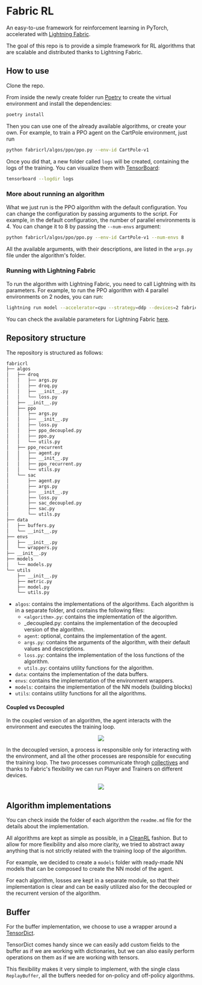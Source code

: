 # Fabric RL
An easy-to-use framework for reinforcement learning in PyTorch, accelerated with [Lightning Fabric](https://lightning.ai/docs/fabric/stable/).

The goal of this repo is to provide a simple framework for RL algorithms that are scalable and distributed thanks to Lightning Fabric.

## How to use
Clone the repo.

From inside the newly create folder run [Poetry](https://python-poetry.org) to create the virtual environment and install the dependencies:
```bash
poetry install
```

Then you can use one of the already available algorithms, or create your own. For example, to train a PPO agent on the CartPole environment, just run
```bash
python fabricrl/algos/ppo/ppo.py --env-id CartPole-v1
```

Once you did that, a new folder called `logs` will be created, containing the logs of the training. You can visualize them with [TensorBoard](https://www.tensorflow.org/tensorboard):
```bash
tensorboard --logdir logs
```

### More about running an algorithm
What we just run is the PPO algorithm with the default configuration. You can change the configuration by passing arguments to the script. For example, in the default configuration, the number of parallel environments is 4. You can change it to 8 by passing the `--num-envs` argument:
```bash
python fabricrl/algos/ppo/ppo.py --env-id CartPole-v1 --num-envs 8
```

All the available arguments, with their descriptions, are listed in the `args.py` file under the algorithm's folder.

### Running with Lightning Fabric
To run the algorithm with Lightning Fabric, you need to call Lightning with its parameters. For example, to run the PPO algorithm with 4 parallel environments on 2 nodes, you can run:
```bash
lightning run model --accelerator=cpu --strategy=ddp --devices=2 fabricrl/algos/ppo/ppo.py --env-id CartPole-v1
```

You can check the available parameters for Lightning Fabric [here](https://lightning.ai/docs/fabric/stable/api/fabric_args.html).

## Repository structure
The repository is structured as follows:
```bash
fabricrl
├── algos
│   ├── droq
│   │   ├── args.py
│   │   ├── droq.py
│   │   ├── __init__.py
│   │   └── loss.py
│   ├── __init__.py
│   ├── ppo
│   │   ├── args.py
│   │   ├── __init__.py
│   │   ├── loss.py
│   │   ├── ppo_decoupled.py
│   │   ├── ppo.py
│   │   └── utils.py
│   ├── ppo_recurrent
│   │   ├── agent.py
│   │   ├── __init__.py
│   │   ├── ppo_recurrent.py
│   │   └── utils.py
│   └── sac
│       ├── agent.py
│       ├── args.py
│       ├── __init__.py
│       ├── loss.py
│       ├── sac_decoupled.py
│       ├── sac.py
│       └── utils.py
├── data
│   ├── buffers.py
│   └── __init__.py
├── envs
│   ├── __init__.py
│   └── wrappers.py
├── __init__.py
├── models
│   └── models.py
└── utils
    ├── __init__.py
    ├── metric.py
    ├── model.py
    └── utils.py
```

  * `algos`: contains the implementations of the algorithms. Each algorithm is in a separate folder, and contains the following files:
    * `<algorithm>.py`: contains the implementation of the algorithm.
    * <algorithm>_decoupled.py: contains the implementation of the decoupled version of the algorithm.
    * `agent`: optional, contains the implementation of the agent.
    * `args.py`: contains the arguments of the algorithm, with their default values and descriptions.
    * `loss.py`: contains the implementation of the loss functions of the algorithm.
    * `utils.py`: contains utility functions for the algorithm.
  * `data`: contains the implementation of the data buffers.
  * `envs`: contains the implementation of the environment wrappers.
  * `models`: contains the implementation of the NN models (building blocks)
  * `utils`: contains utility functions for all the algorithms.

#### Coupled vs Decoupled
In the coupled version of an algorithm, the agent interacts with the environment and executes the training loop. 

<p align="center">
  <img src="https://pl-public-data.s3.amazonaws.com/assets_lightning/examples/fabric/reinforcement-learning/fabric_coupled.png">
</p>

In the decoupled version, a process is responsible only for interacting with the environment, and all the other processes are responsible for executing the training loop. The two processes communicate throgh [collectives](https://lightning.ai/docs/fabric/stable/api/generated/lightning.fabric.plugins.collectives.TorchCollective.html#lightning.fabric.plugins.collectives.TorchCollective) and thanks to Fabric's flexibility we can run Player and Trainers on different devices.

<p align="center">
  <img src="https://pl-public-data.s3.amazonaws.com/assets_lightning/examples/fabric/reinforcement-learning/ppo_fabric_decoupled.png">
</p>

## Algorithm implementations
You can check inside the folder of each algorithm the `readme.md` file for the details about the implementation.

All algorithms are kept as simple as possible, in a [CleanRL](https://github.com/vwxyzjn/cleanrl) fashion. But to allow for more flexibility and also more clarity, we tried to abstract away anything that is not strictly related with the training loop of the algorithm. 

For example, we decided to create a `models` folder with ready-made NN models that can be composed to create the NN model of the agent.

For each algorithm, losses are kept in a separate module, so that their implementation is clear and can be easily utilized also for the decoupled or the recurrent version of the algorithm.

## Buffer
For the buffer implementation, we choose to use a wrapper around a [TensorDict](https://pytorch.org/rl/tensordict/reference/generated/tensordict.TensorDict.html).

TensorDict comes handy since we can easily add custom fields to the buffer as if we are working with dictionaries, but we can also easily perform operations on them as if we are working with tensors.

This flexibility makes it very simple to implement, with the single class `ReplayBuffer`, all the buffers needed for on-policy and off-policy algorithms.
